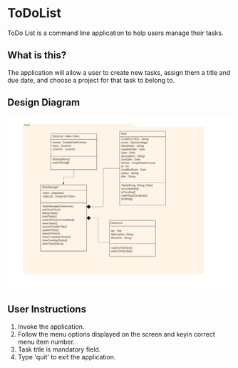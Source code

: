 # ToDoList
ToDo List is a command line application to help users manage their tasks.

## What is this?

The application will allow a user to create new tasks, assign them a title and due date, and choose a project for that task to belong to.

## Design Diagram

![class_diagram](https://github.com/saranyas72/ToDoList/blob/master/docs/ClassDiagram.jpeg)

## User Instructions

1. Invoke the application.
2. Follow the menu options displayed on the screen and keyin correct menu item number.
3. Task title is mandatory field. 
4. Type 'quit' to exit the application.
